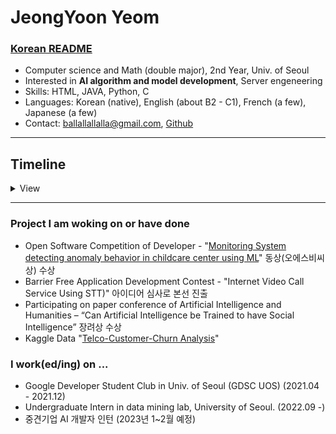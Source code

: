 # JeongYoon Yeom
### **[Korean README](https://github.com/owao/owao/blob/main/README_Korean.md)**
- Computer science and Math (double major), 2nd Year, Univ. of Seoul
- Interested in **AI algorithm and model development**, Server engeneering
- Skills: HTML, JAVA, Python, C
- Languages: Korean (native), English (about B2 - C1), French (a few), Japanese (a few)
- Contact: ballallallalla@gmail.com, [Github](https://github.com/owao)

---

## Timeline

<details>
<summary>View</summary>

### 2018.03 - 2021.02
- Studied at Hana Academy Seoul(HAS)

### 2021.03 - 2022.02
- **May**
    - <Hackathon> Participating on JunctionXSeoul Hackathon(Online Global Hackathon) - Frontend developer & designer
- **April - August**
    - GDSC Team project “Monitoring System detecting anomaly behavior in childcare center using ML” develop - Hub developer (cooperation with backend part)
- **April - Feburary**
    - Google Developer Students Club member(GDSC) - Work on Web-Bigginer Team, 2021 Spring Project team, and Mobile Team
- **May - September**
    - Barrier Free Application Development Contest - Internet Video Call Service Using STT (ideas)

### 2022.03 - 2023.02
- **March**
    - Participating on paper conference of Artificial Intelligence and Humanities – “Can Artificial Intelligence be Trained to have Social Intelligence”
- **August**
    - Campus Town Employment Academy Study in Univ. of Seoul (AI development - intermediate grade class)
- **September - Present**
    - Undergraduate Intern in data mining lab, University of Seoul.

</details>

---

### Project I am woking on or have done
- Open Software Competition of Developer - "[Monitoring System detecting anomaly behavior in childcare center using ML](https://github.com/DSC-University-of-Seoul/2021-spring-project)" 동상(오에스비씨상) 수상
- Barrier Free Application Development Contest - "Internet Video Call Service Using STT)" 아이디어 심사로 본선 진출
- Participating on paper conference of Artificial Intelligence and Humanities – “Can Artificial Intelligence be Trained to have Social Intelligence” 장려상 수상
- Kaggle Data "[Telco-Customer-Churn Analysis](https://colab.research.google.com/drive/1-yaSEywrlyxBFQP6wKASBk7_vNabwFpj?hl=ko)"

### I work(ed/ing) on ...
- Google Developer Student Club in Univ. of Seoul (GDSC UOS) (2021.04 - 2021.12)
- Undergraduate Intern in data mining lab, University of Seoul. (2022.09 -)
- 중견기업 AI 개발자 인턴 (2023년 1~2월 예정)
